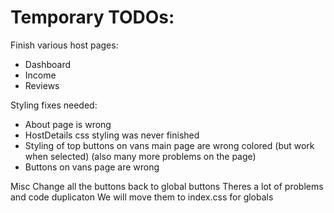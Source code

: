# Temporary TODOs:

Finish various host pages:

- Dashboard
- Income
- Reviews

Styling fixes needed:

- About page is wrong
- HostDetails css styling was never finished
- Styling of top buttons on vans main page are wrong colored (but work when selected) (also many more problems on the page)
- Buttons on vans page are wrong

Misc
Change all the buttons back to global buttons
Theres a lot of problems and code duplicaton
We will move them to index.css for globals
